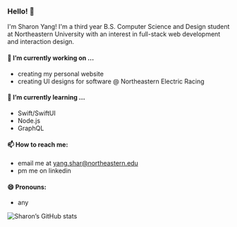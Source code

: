 ### Hello! 👋
I'm Sharon Yang! I'm a third year B.S. Computer Science and Design student at Northeastern University with an interest in full-stack web development and interaction design. 

#### 🔭 I’m currently working on ...
  - creating my personal website
  - creating UI designs for software @ Northeastern Electric Racing

####  🌱 I’m currently learning ...
  - Swift/SwiftUI
  - Node.js
  - GraphQL
 
####  📫 How to reach me: 
- email me at yang.shar@northeastern.edu
- pm me on linkedin

####  😄 Pronouns:
- any

![Sharon’s GitHub stats](https://github-readme-stats.vercel.app/api?username=sharonyang16&theme=calm&show_icons=true)

<!--
**sharonyang16/sharonyang16** is a ✨ _special_ ✨ repository because its `README.md` (this file) appears on your GitHub profile.

Here are some ideas to get you started:

- 🔭 I’m currently working on ...
- 🌱 I’m currently learning ...
- 👯 I’m looking to collaborate on ...
- 🤔 I’m looking for help with ...
- 💬 Ask me about ...
- 📫 How to reach me: ...
- 😄 Pronouns: ...
- ⚡ Fun fact: ...
-->
